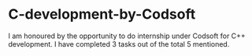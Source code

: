 # C-development-by-Codsoft
I am honoured by the opportunity to do internship under Codsoft for C++ development. I have completed 3 tasks out of the total 5 mentioned.
